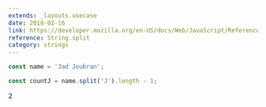 ```yaml
---
extends: _layouts.usecase
date: 2018-02-16
link: https://developer.mozilla.org/en-US/docs/Web/JavaScript/Reference/Global_Objects/String/split
reference: String.split
category: strings
---
```


```javascript
const name = 'Jad Joubran';

const countJ = name.split('J').length - 1;
```

<pre class="output">2</pre>
